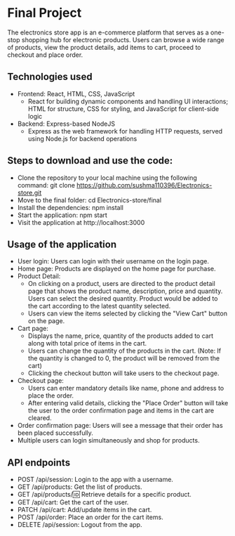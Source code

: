 # Final Project

The electronics store app is an e-commerce platform that serves as a one-stop shopping hub for electronic products. Users can browse a wide range of products, view the product details, add items to cart, proceed to checkout and place order.

## Technologies used
* Frontend: React, HTML, CSS, JavaScript
    - React for building dynamic components and handling UI interactions; HTML for structure, CSS for styling, and JavaScript for client-side logic
* Backend: Express-based NodeJS
    - Express as the web framework for handling HTTP requests, served using Node.js for backend operations
  
## Steps to download and use the code:
* Clone the repository to your local machine using the following command: git clone https://github.com/sushma110396/Electronics-store.git
* Move to the final folder: cd Electronics-store/final
* Install the dependencies: npm install
* Start the application: npm start
* Visit the application at http://localhost:3000

## Usage of the application
* User login: Users can login with their username on the login page.
* Home page: Products are displayed on the home page for purchase. 
* Product Detail: 
  - On clicking on a product, users are directed to the product detail page that shows the product name, description, price and quantity. Users can select the desired quantity. Product would be added to the cart according to the latest quantity selected. 
  - Users can view the items selected by clicking the "View Cart" button on the page.
* Cart page: 
  - Displays the name, price, quantity of the products added to cart along with total price of items in the cart.
  - Users can change the quantity of the products in the cart. (Note: If the quantity is changed to 0, the product will be removed from the cart)
  - Clicking the checkout button will take users to the checkout page.
* Checkout page:
    - Users can enter mandatory details like name, phone and address to place the order.
    - After entering valid details, clicking the "Place Order" button will take the user to the order confirmation page and items in the cart are cleared.
* Order confirmation page: Users will see a message that their order has been placed successfully.
* Multiple users can login simultaneously and shop for products.
  
## API endpoints
* POST /api/session: Login to the app with a username.
* GET /api/products: Get the list of products.
* GET /api/products/:id: Retrieve details for a specific product.
* GET /api/cart: Get the cart of the user.
* PATCH /api/cart: Add/update items in the cart.
* POST /api/order: Place an order for the cart items.
* DELETE /api/session: Logout from the app.
